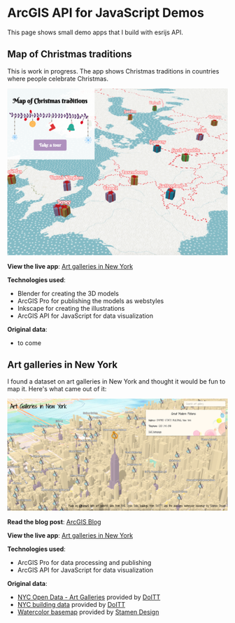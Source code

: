 # ArcGIS API for JavaScript Demos

This page shows small demo apps that I build with esrijs API.

## Map of Christmas traditions

This is work in progress. The app shows Christmas traditions in countries where people celebrate Christmas.

![screenshot](./christmas-map/img/screenshot.png)

**View the live app**: [Art galleries in New York](./christmas-map/index.html)

**Technologies used**:
- Blender for creating the 3D models
- ArcGIS Pro for publishing the models as webstyles
- Inkscape for creating the illustrations
- ArcGIS API for JavaScript for data visualization

**Original data**:
- to come

## Art galleries in New York

I found a dataset on art galleries in New York and thought it would be fun to map it. Here's what came out of it:

![screenshot](./art-galleries-nyc/img/screenshot.png)

**Read the blog post**: [ArcGIS Blog](https://blogs.esri.com/esri/arcgis/2017/09/05/mapping-art-in-3d/)

**View the live app**: [Art galleries in New York](./art-galleries-nyc/index.html)

**Technologies used**:
- ArcGIS Pro for data processing and publishing
- ArcGIS API for JavaScript for data visualization

**Original data**:
- [NYC Open Data - Art Galleries](https://data.cityofnewyork.us/Recreation/New-York-City-Art-Galleries/tgyc-r5jh/data) provided by [DoITT](http://www1.nyc.gov/site/doitt/index.page)
- [NYC building data](http://www1.nyc.gov/site/doitt/initiatives/3d-building.page) provided by [DoITT](http://www1.nyc.gov/site/doitt/index.page)
- [Watercolor basemap](http://maps.stamen.com/#watercolor/) provided by [Stamen Design](http://stamen.com/)